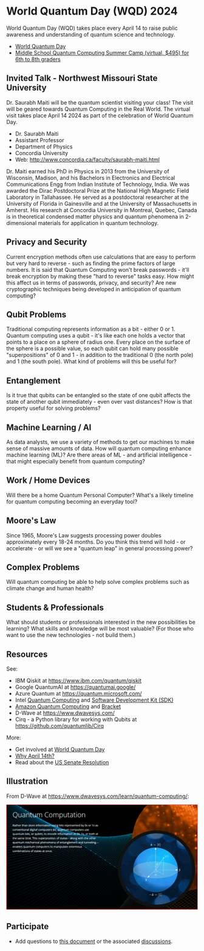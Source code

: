 # World Quantum Day (WQD) 2024

World Quantum Day (WQD) takes place every April 14 to raise public awareness and understanding of quantum science and technology. 

- [World Quantum Day](https://worldquantumday.org/)
- [Middle School Quantum Computing Summer Camp (virtual, $495) for 6th to 8th graders](https://www.qubitbyqubit.org/middle-school-camp)

## Invited Talk - Northwest Missouri State University

Dr. Saurabh Maiti will be the quantum scientist visiting your class! 
The visit will be geared towards Quantum Computing in the Real World. 
The virtual visit takes place April 14 2024 as part of the celebration of World Quantum Day. 

- Dr. Saurabh Maiti
- Assistant Professor
- Department of Physics
- Concordia University
- Web: <http://www.concordia.ca/faculty/saurabh-maiti.html>

Dr. Maiti earned his PhD in Physics in 2013 from the University of Wisconsin, Madison, and 
his Bachelors in Electronics and Electrical Communications Engg from Indian Institute of Technology, India.
We was awarded the Dirac Postdoctoral Prize at the National High Magnetic Field Laboratory in Tallahassee.
He served as a postdoctoral researcher at the University of Florida in Gainesville and at the University of Massachusetts in Amherst.
His research at Concordia University in Montreal, Quebec, Canada is in theoretical condensed matter physics and quantum phenomena in 2-dimensional materials for application in quantum technology.

## Privacy and Security

Current encryption methods often use calculations that are easy to perform but very hard to reverse - such as finding the prime factors of large numbers.
It is said that Quantum Computing won't break passwords - it'll break encryption by making these "hard to reverse" tasks easy.
How might this affect us in terms of passwords, privacy, and security? Are new cryptographic techniques being developed in anticipation of quantum computing?

## Qubit Problems

Traditional computing represents information as a bit - either 0 or 1. Quantum computing uses a qubit - it's like each one holds a vector that points to a place on a sphere of radius one.
Every place on the surface of the sphere is a possible value, so each qubit can hold many possible "superpositions" of 0 and 1 - in addition to the traditional 0 (the north pole) and 1 (the south pole). 
What kind of problems will this be useful for? 

## Entanglement

Is it true that qubits can be entangled so the state of one qubit affects the state of another qubit immediately - even over vast distances? 
How is that property useful for solving problems? 

## Machine Learning / AI

As data analysts, we use a variety of methods to get our machines to make sense of massive amounts of data.
How will quantum computing enhance machine learning (ML)? Are there areas of ML - and artificial intelligence - that might especially benefit from quantum computing?

## Work / Home Devices

Will there be a home Quantum Personal Computer?  What's a likely timeline for quantum computing becoming an everyday tool?

## Moore's Law

Since 1965, Moore's Law suggests processing power doubles approximately every 18-24 months.
Do you think this trend will hold - or accelerate - or will we see a "quantum leap" in general processing power?

## Complex Problems

Will quantum computing be able to help solve complex problems such as climate change and human health?

## Students & Professionals

What should students or professionals interested in the new possibilities be learning? What skills and knowledge will be most valuable?
(For those who want to use the new technologies - not build them.)

## Resources

See:

- IBM Qiskit at <https://www.ibm.com/quantum/qiskit>
- Google QuantumAI at <https://quantumai.google/>
- Azure Quantum at <https://quantum.microsoft.com/>
- Intel [Quantum Computing](https://www.intel.com/content/www/us/en/research/quantum-computing.html) and [Software Development Kit (SDK)](https://www.intel.com/content/www/us/en/developer/tools/quantum-sdk/overview.html)
- [Amazon Quantum Computing](https://aws.amazon.com/what-is/quantum-computing/) and [Bracket](https://aws.amazon.com/braket/)
- D-Wave at <https://www.dwavesys.com/>
- Cirq - a Python library for working with Qubits at <https://github.com/quantumlib/Cirq>

More:

- Get involved at [World Quantum Day](https://worldquantumday.org/)
- [Why April 14th?](https://worldquantumday.org/why-april-14/)
- Read about the [US Senate Resolution](https://worldquantumday.org/the-usa-senate-has-approved-a-resolution-supporting-the-world-quantum-day/)

## Illustration

From D-Wave at <https://www.dwavesys.com/learn/quantum-computing/>:

![D-Wave Quantum Computation](images/DWave-QuantumComputation.png)

## Participate

- Add questions to [this document](https://github.com/denisecase/world-quantum-day-2024) or the associated [discussions](https://github.com/denisecase/world-quantum-day-2024/discussions).
